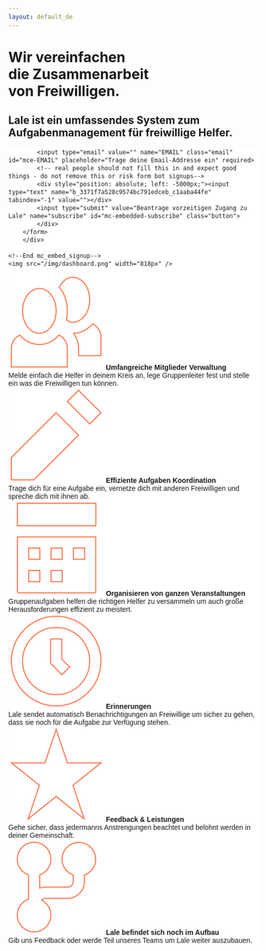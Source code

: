 ```yaml
---
layout: default_de
---
```


<style>.page-link.discover { border-color:#FF7043; }</style>

<div class="home">
  <div class="hero">
    <h1>Wir vereinfachen<br/>die Zusammenarbeit<br/>von Freiwilligen.</h1>
    <h2>Lale ist ein umfassendes System zum Aufgabenmanagement für freiwillige Helfer.</h2>
    <!-- Begin MailChimp Signup Form -->
		<!-- <link href="//cdn-images.mailchimp.com/embedcode/slim-081711.css" rel="stylesheet" type="text/css"> -->
		<style type="text/css">
			#mc_embed_signup{background:#fff; clear:left; font:14px Helvetica,Arial,sans-serif; }
			/* Add your own MailChimp form style overrides in your site stylesheet or in this style block.
			   We recommend moving this block and the preceding CSS link to the HEAD of your HTML file. */
		</style>
		<div id="mc_embed_signup">
		<form action="//help.us11.list-manage.com/subscribe/post?u=3371f7a528c9574bc791edceb&amp;id=c1aaba44fe" method="post" id="mc-embedded-subscribe-form" name="mc-embedded-subscribe-form" class="validate" target="_blank" novalidate>
		    <div id="mc_embed_signup_scroll">
			
			<input type="email" value="" name="EMAIL" class="email" id="mce-EMAIL" placeholder="Trage deine Email-Addresse ein" required>
		    <!-- real people should not fill this in and expect good things - do not remove this or risk form bot signups-->
		    <div style="position: absolute; left: -5000px;"><input type="text" name="b_3371f7a528c9574bc791edceb_c1aaba44fe" tabindex="-1" value=""></div>
		    <input type="submit" value="Beantrage vorzeitigen Zugang zu Lale" name="subscribe" id="mc-embedded-subscribe" class="button">
		    </div>
		</form>
		</div>

	<!--End mc_embed_signup-->
    <img src="/img/dashboard.png" width="818px" />
  </div>
  <div class="homepage-features">
  	<div><img src="/img/homepage/member.svg"/> 
  		<b>Umfangreiche Mitglieder Verwaltung</b><br/>Melde einfach die Helfer in deinem Kreis an, lege Gruppenleiter fest und stelle ein was die Freiwilligen tun können.
  	</div>
  	<div><img src="/img/homepage/pencil.svg"/> 
  		<b>Effiziente Aufgaben Koordination</b><br/>Trage dich für eine Aufgabe ein, vernetze dich mit anderen Freiwilligen und spreche dich mit ihnen ab.
  	</div>
  	<div><img src="/img/homepage/event.svg"/>
  		<b>Organisieren von ganzen Veranstaltungen</b><br/>Gruppenaufgaben helfen die richtigen Helfer zu versammeln um auch große Herausforderungen effizient zu meistert.
  	</div>
  	<div><img src="/img/homepage/clock.svg"/>
  		<b>Erinnerungen</b><br/>Lale sendet automatisch Benachrichtigungen an Freiwillige um sicher zu gehen, dass sie noch für die Aufgabe zur Verfügung stehen.
  	</div>
  	<div><img src="/img/homepage/star.svg"/>
  		<b>Feedback & Leistungen</b><br/>Gehe sicher, dass jedermanns Anstrengungen beachtet und belohnt werden in deiner Gemeinschaft.
  	</div>
  	<div><img src="/img/homepage/fork.svg"/>
  		<b>Lale befindet sich noch im Aufbau</b><br/>Gib uns Feedback oder werde Teil unseres Teams um Lale weiter auszubauen.<br/>
  	</div>
  </div>
</div>
